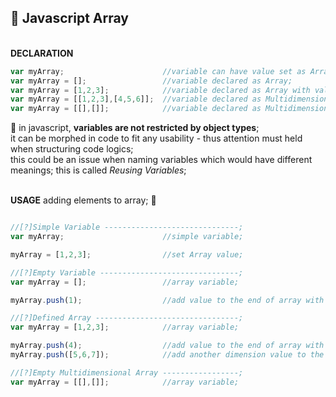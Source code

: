 ## :blue_book: Javascript Array

<br>**DECLARATION**
```javascript
var myArray;                      //variable can have value set as Array;
var myArray = [];                 //variable declared as Array;
var myArray = [1,2,3];            //variable declared as Array with value;
var myArray = [[1,2,3],[4,5,6]];  //variable declared as Multidimensional Array with value;
var myArray = [[],[]];            //variable declared as Multidimensional Array;
```
:memo: in javascript, **variables are not restricted by object types**;<br>
it can be morphed in code to fit any usability - thus attention must held when structuring code logics;<br>
this could be an issue when naming variables which would have different meanings; this is called *Reusing Variables*;

<br>**USAGE** adding elements to array; :speech_balloon:
```javascript

//[?]Simple Variable ------------------------------;
var myArray;                      //simple variable;

myArray = [1,2,3];                //set Array value;

//[?]Empty Variable -------------------------------;
var myArray = [];                 //array variable;

myArray.push(1);                  //add value to the end of array with push;

//[?]Defined Array --------------------------------;
var myArray = [1,2,3];            //array variable;

myArray.push(4);                  //add value to the end of array with push;
myArray.push([5,6,7]);            //add another dimension value to the end of array;

//[?]Empty Multidimensional Array -----------------;
var myArray = [[],[]];            //array variable;


```
